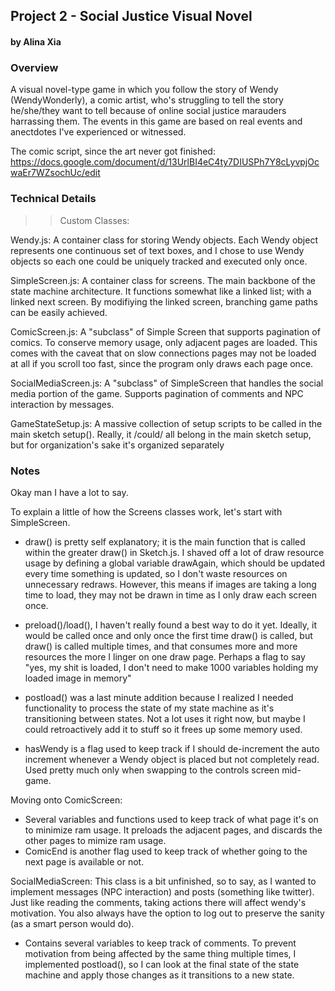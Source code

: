 ## Project 2 - Social Justice Visual Novel
#### by Alina Xia

### Overview
A visual novel-type game in which you follow the story of Wendy (WendyWonderly), a comic artist, who's struggling to tell the story he/she/they want to tell because of online social justice marauders harrassing them. The events in this game are based on real events and anectdotes I've experienced or witnessed.

The comic script, since the art never got finished: https://docs.google.com/document/d/13UrlBI4eC4ty7DIUSPh7Y8cLyvpjOcwaEr7WZsochUc/edit


### Technical Details
>> Custom Classes: 

Wendy.js: A container class for storing Wendy objects. Each Wendy object represents one continuous set of text boxes, and I chose to use Wendy objects so each one could be uniquely tracked and executed only once. 

SimpleScreen.js: A container class for screens. The main backbone of the state machine architecture. It functions somewhat like a linked list; with a linked next screen. By modifiying the linked screen, branching game paths can be easily achieved. 

ComicScreen.js: A "subclass" of Simple Screen that supports pagination of comics. To conserve memory usage, only adjacent pages are loaded. This comes with the caveat that on slow connections pages may not be loaded at all if you scroll too fast, since the program only draws each page once.

SocialMediaScreen.js: A "subclass" of SimpleScreen that handles the social media portion of the game. Supports pagination of comments and NPC interaction by messages. 

GameStateSetup.js: A massive collection of setup scripts to be called in the main sketch setup(). Really, it /could/ all belong in the main sketch setup, but for organization's sake it's organized separately


### Notes
Okay man I have a lot to say. 

To explain a little of how the Screens classes work, let's start with SimpleScreen. 

- draw() is pretty self explanatory; it is the main function that is called within the greater draw() in Sketch.js. I shaved off a lot of draw resource usage by defining a global variable drawAgain, which should be updated every time something is updated, so I don't waste resources on unnecessary redraws. However, this means if images are taking a long time to load, they may not be drawn in time as I only draw each screen once. 

- preload()/load(), I haven't really found a best way to do it yet. Ideally, it would be called once and only once the first time draw() is called, but draw() is called multiple times, and that consumes more and more resources the more I linger on one draw page. Perhaps a flag to say "yes, my shit is loaded, I don't need to make 1000 variables holding my loaded image in memory" 

- postload() was a last minute addition because I realized I needed functionality to process the state of my state machine as it's transitioning between states. Not a lot uses it right now, but maybe I could retroactively add it to stuff so it frees up some memory used. 

- hasWendy is a flag used to keep track if I should de-increment the auto increment whenever a Wendy object is placed but not completely read. Used pretty much only when swapping to the controls screen mid-game. 

Moving onto ComicScreen: 

- Several variables and functions used to keep track of what page it's on to minimize ram usage. It preloads the adjacent pages, and discards the other pages to mimize ram usage. 
- ComicEnd is another flag used to keep track of whether going to the next page is available or not. 

SocialMediaScreen: 
This class is a bit unfinished, so to say, as I wanted to implement messages (NPC interaction) and posts (something like twitter). Just like reading the comments, taking actions there will affect wendy's motivation. You also always have the option to log out to preserve the sanity (as a smart person would do).

- Contains several variables to keep track of comments. To prevent motivation from being affected by the same thing multiple times, I implemented postload(), so I can look at the final state of the state machine and apply those changes as it transitions to a new state. 













